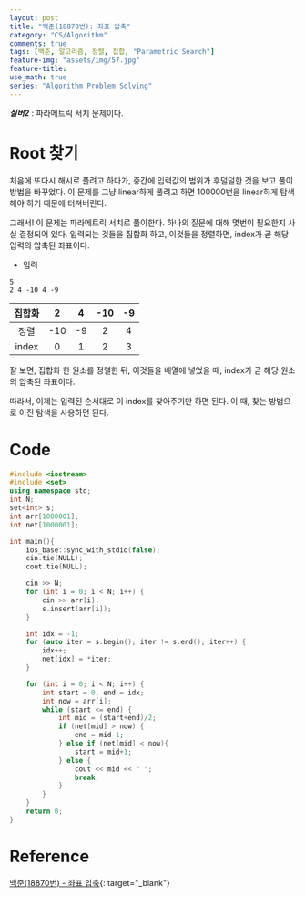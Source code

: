 ```yaml
---
layout: post
title: "백준(18870번): 좌표 압축"
category: "CS/Algorithm"
comments: true
tags: [백준, 알고리즘, 정렬, 집합, "Parametric Search"]
feature-img: "assets/img/57.jpg"
feature-title:
use_math: true
series: "Algorithm Problem Solving"
---
```


**_실버2_** : 파라메트릭 서치 문제이다.

# Root 찾기

처음에 또다시 해시로 풀려고 하다가, 중간에 입력값의 범위가 후덜덜한 것을 보고 풀이 방법을 바꾸었다. 이 문제를 그냥 linear하게 풀려고 하면 100000번을 linear하게 탐색해야 하기 때문에 터져버린다.

그래서! 이 문제는 파라메트릭 서치로 풀이한다. 하나의 질문에 대해 몇번이 필요한지 사실 결정되어 있다. 입력되는 것들을 집합화 하고, 이것들을 정렬하면, index가 곧 해당 입력의 압축된 좌표이다.

- 입력

```
5
2 4 -10 4 -9
```

| 집합화 |  2  |  4  | -10 | -9  |
| :----: | :-: | :-: | :-: | :-: |
|  정렬  | -10 | -9  |  2  |  4  |
| index  |  0  |  1  |  2  |  3  |

잘 보면, 집합화 한 원소를 정렬한 뒤, 이것들을 배열에 넣었을 때, index가 곧 해당 원소의 압축된 좌표이다.

따라서, 이제는 입력된 순서대로 이 index를 찾아주기만 하면 된다. 이 때, 찾는 방법으로 이진 탐색을 사용하면 된다.

# Code

```c++
#include <iostream>
#include <set>
using namespace std;
int N;
set<int> s;
int arr[1000001];
int net[1000001];

int main(){
    ios_base::sync_with_stdio(false);
    cin.tie(NULL);
    cout.tie(NULL);

    cin >> N;
    for (int i = 0; i < N; i++) {
        cin >> arr[i];
        s.insert(arr[i]);
    }

    int idx = -1;
    for (auto iter = s.begin(); iter != s.end(); iter++) {
        idx++;
        net[idx] = *iter;
    }

    for (int i = 0; i < N; i++) {
        int start = 0, end = idx;
        int now = arr[i];
        while (start <= end) {
            int mid = (start+end)/2;
            if (net[mid] > now) {
                end = mid-1;
            } else if (net[mid] < now){
                start = mid+1;
            } else {
                cout << mid << " ";
                break;
            }
        }
    }
    return 0;
}
```

# Reference

[백준(18870번) - 좌표 압축](https://www.acmicpc.net/problem/18870){: target="\_blank"}

